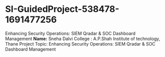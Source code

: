 # SI-GuidedProject-538478-1691477256
Enhancing Security Operations: SIEM Qradar &amp; SOC Dashboard Management
**Name:** Sneha Dalvi College : A.P.Shah Institute of technology, Thane Project 
Topic: Enhancing Security Operations: SIEM Qradar & SOC Dashboard Management
